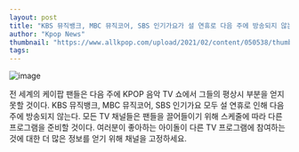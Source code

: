 ```yaml
---
layout: post
title: "KBS 뮤직뱅크, MBC 뮤직코어, SBS 인기가요가 설 연휴로 다음 주에 방송되지 않는다."
author: "Kpop News"
thumbnail: "https://www.allkpop.com/upload/2021/02/content/050538/thumb/1612521486-soobin-arin.jpg"
tags: 
---
```



![image](https://www.allkpop.com/upload/2021/02/content/050538/1612521486-soobin-arin.jpg)

전 세계의 케이팝 팬들은 다음 주에 KPOP 음악 TV 쇼에서 그들의 평상시 부분을 얻지 못할 것이다. KBS 뮤직뱅크, MBC 뮤직코어, SBS 인기가요 모두 설 연휴로 인해 다음 주에 방송되지 않는다. 모든 TV 채널들은 팬들을 끌어들이기 위해 스케줄에 따라 다른 프로그램을 준비할 것이다. 여러분이 좋아하는 아이돌이 다른 TV 프로그램에 참여하는 것에 대한 더 많은 정보를 얻기 위해 채널을 고정하세요.